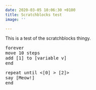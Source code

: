 ```yaml
---
date: 2020-03-05 10:06:30 +0100
title: Scratchblocks test
image: ''

---
```

This is a test of the scratchblocks thingy.

<pre class="ScratchBlocks">
forever
move 10 steps
add [1] to [variable v]
end
</pre>

<pre class="ScratchBlocks">
repeat until <[0] > [2]> 
say [Meow!]
end
</pre>